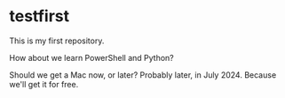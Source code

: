 # testfirst
This is my first repository.

How about we learn PowerShell and Python?

Should we get a Mac now, or later? 
Probably later, in July 2024. Because we'll get it for free.


